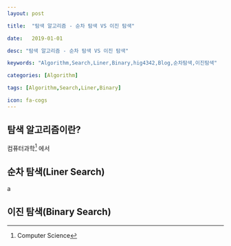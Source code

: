 ```yaml
---
layout: post
title:  "탐색 알고리즘 - 순차 탐색 VS 이진 탐색"
date:   2019-01-01
desc: "탐색 알고리즘 - 순차 탐색 VS 이진 탐색"
keywords: "Algorithm,Search,Liner,Binary,hig4342,Blog,순차탐색,이진탐색"
categories: [Algorithm]
tags: [Algorithm,Search,Liner,Binary]
icon: fa-cogs
---
```



## 탐색 알고리즘이란?
컴퓨터과학[^1] 에서
## 순차 탐색(Liner Search)
a
## 이진 탐색(Binary Search)

[^1]: Computer Science
